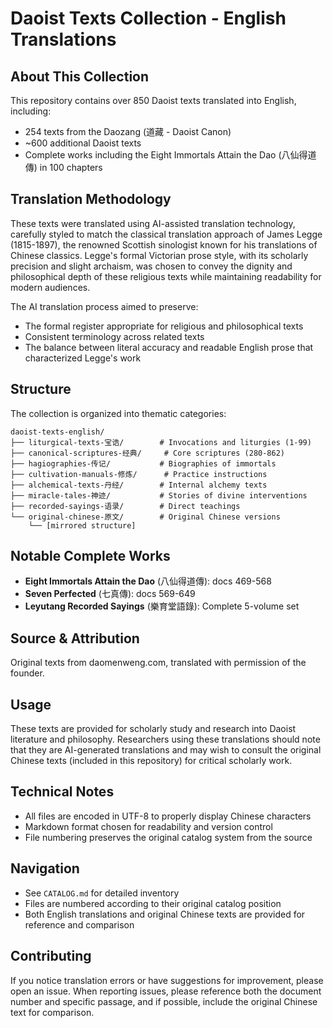 # Daoist Texts Collection - English Translations

## About This Collection
This repository contains over 850 Daoist texts translated into English, including:
- 254 texts from the Daozang (道藏 - Daoist Canon)
- ~600 additional Daoist texts
- Complete works including the Eight Immortals Attain the Dao (八仙得道傳) in 100 chapters

## Translation Methodology
These texts were translated using AI-assisted translation technology, carefully styled to match the classical translation approach of James Legge (1815-1897), the renowned Scottish sinologist known for his translations of Chinese classics. Legge's formal Victorian prose style, with its scholarly precision and slight archaism, was chosen to convey the dignity and philosophical depth of these religious texts while maintaining readability for modern audiences.

The AI translation process aimed to preserve:
- The formal register appropriate for religious and philosophical texts
- Consistent terminology across related texts
- The balance between literal accuracy and readable English prose that characterized Legge's work

## Structure
The collection is organized into thematic categories:
```
daoist-texts-english/
├── liturgical-texts-宝诰/        # Invocations and liturgies (1-99)
├── canonical-scriptures-经典/     # Core scriptures (280-862)
├── hagiographies-传记/           # Biographies of immortals
├── cultivation-manuals-修炼/      # Practice instructions
├── alchemical-texts-丹经/        # Internal alchemy texts
├── miracle-tales-神迹/           # Stories of divine interventions
├── recorded-sayings-语录/        # Direct teachings
└── original-chinese-原文/        # Original Chinese versions
    └── [mirrored structure]
```

## Notable Complete Works
- **Eight Immortals Attain the Dao** (八仙得道傳): docs 469-568
- **Seven Perfected** (七真傳): docs 569-649  
- **Leyutang Recorded Sayings** (樂育堂語錄): Complete 5-volume set

## Source & Attribution
Original texts from daomenweng.com, translated with permission of the founder.

## Usage
These texts are provided for scholarly study and research into Daoist literature and philosophy. Researchers using these translations should note that they are AI-generated translations and may wish to consult the original Chinese texts (included in this repository) for critical scholarly work.

## Technical Notes
- All files are encoded in UTF-8 to properly display Chinese characters
- Markdown format chosen for readability and version control
- File numbering preserves the original catalog system from the source

## Navigation
- See `CATALOG.md` for detailed inventory
- Files are numbered according to their original catalog position
- Both English translations and original Chinese texts are provided for reference and comparison

## Contributing
If you notice translation errors or have suggestions for improvement, please open an issue. When reporting issues, please reference both the document number and specific passage, and if possible, include the original Chinese text for comparison.
